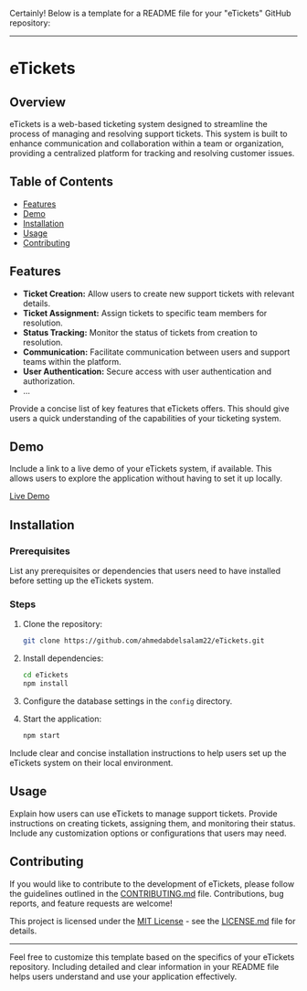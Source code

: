 Certainly! Below is a template for a README file for your "eTickets" GitHub repository:

---

# eTickets

## Overview

eTickets is a web-based ticketing system designed to streamline the process of managing and resolving support tickets. This system is built to enhance communication and collaboration within a team or organization, providing a centralized platform for tracking and resolving customer issues.

## Table of Contents

- [Features](#features)
- [Demo](#demo)
- [Installation](#installation)
- [Usage](#usage)
- [Contributing](#contributing)

## Features

- **Ticket Creation:** Allow users to create new support tickets with relevant details.
- **Ticket Assignment:** Assign tickets to specific team members for resolution.
- **Status Tracking:** Monitor the status of tickets from creation to resolution.
- **Communication:** Facilitate communication between users and support teams within the platform.
- **User Authentication:** Secure access with user authentication and authorization.
- ...

Provide a concise list of key features that eTickets offers. This should give users a quick understanding of the capabilities of your ticketing system.

## Demo

Include a link to a live demo of your eTickets system, if available. This allows users to explore the application without having to set it up locally.

[Live Demo](#)

## Installation

### Prerequisites

List any prerequisites or dependencies that users need to have installed before setting up the eTickets system.

### Steps

1. Clone the repository:

   ```bash
   git clone https://github.com/ahmedabdelsalam22/eTickets.git
   ```

2. Install dependencies:

   ```bash
   cd eTickets
   npm install
   ```

3. Configure the database settings in the `config` directory.

4. Start the application:

   ```bash
   npm start
   ```

Include clear and concise installation instructions to help users set up the eTickets system on their local environment.

## Usage

Explain how users can use eTickets to manage support tickets. Provide instructions on creating tickets, assigning them, and monitoring their status. Include any customization options or configurations that users may need.

## Contributing

If you would like to contribute to the development of eTickets, please follow the guidelines outlined in the [CONTRIBUTING.md](CONTRIBUTING.md) file. Contributions, bug reports, and feature requests are welcome!

This project is licensed under the [MIT License](LICENSE.md) - see the [LICENSE.md](LICENSE.md) file for details.

---

Feel free to customize this template based on the specifics of your eTickets repository. Including detailed and clear information in your README file helps users understand and use your application effectively.
